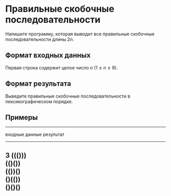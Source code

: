 # Правильные скобочные последовательности

Напишите программу, которая выводит все правильные скобочные последовательности
длины $2n$.

## Формат входных данных

Первая строка содержит целое число $n$ ($1 \le n \le 9$).

## Формат результата

Выведите правильные скобочные последовательности в лексикографическом порядке.

## Примеры

------------------------------
входные данные  результат
--------------  --------------
3               ((()))\
                (()())\
                (())()\
                ()(())\
                ()()()
------------------------------

